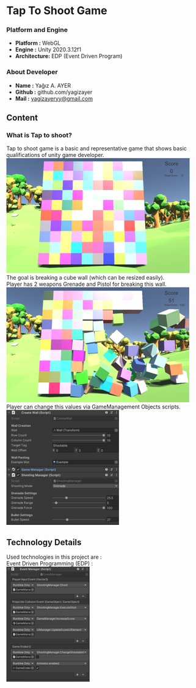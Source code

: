 # Tap To Shoot Game
### Platform and Engine
 - **Platform :** WebGL
 - **Engine :** Unity 2020.3.12f1
 - **Architecture:** EDP (Event Driven Program)
### About Developer
 - **Name :** Yağız A. AYER
 - **Github :** github.com/yagizayer
 - **Mail :** yagizayeryy@gmail.com
## Content
### What is Tap to shoot?
Tap to shoot game is a basic and representative game that shows basic qualifications of unity game developer.</br>
![Image-1](/ReadmeResources/CaseResource_02.png)</br>
The goal is breaking a cube wall (which can be resized easily).</br>
Player has 2 weapons Grenade and Pistol for breaking this wall.</br>
![Image-2](/ReadmeResources/CaseResource_03.png)</br>
Player can change this values via GameManagement Objects scripts.</br>
![Image-3](/ReadmeResources/CaseResource_01.png)</br>

## Technology Details
Used technologies in this project are :</br>
Event Driven Programming (EDP) : </br>
![Image-4](/ReadmeResources/CaseResource_04.png)</br>
